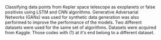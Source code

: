 Classifying data points from Kepler space telescope as exoplanets or false positives using LSTM and CNN algorithms. Generative Adversarial Networks (GANs) was used for synthetic data generation was also performed to improve the performance of the models.
Two different datasets were used for the same set of algorithms. Datasets were acquired from Kaggle.
Those codes with (1) at it's end belong to a different dataset.
